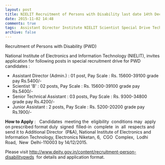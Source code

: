 ```yaml
---
layout: post
title: NIELIT Recruitment of Persons with Disability last date 14th Dec-2015   
date: 2015-11-02 14:48
comments: true
tags:  Assistant Director Institute NIELIT Scientist Special Drive Technical 
archive: false
---
```

Recruitment of Persons with Disability (PWD) 

National Institute of Electronics and Information Technology (NIELIT), invites application for following posts in special recruitment drive for PWD candidates : 


- Assistant Director (Admin.) : 01 post, Pay Scale : Rs. 15600-39100 grade pay Rs.5400/-
- Scientist 'B' : 02 posts, Pay Scale : Rs. 15600-39100 grade pay Rs.5400/-
- Senior Technical Assistant : 03 posts, Pay Scale : Rs. 9300-34800 grade pay Rs.4200/-
- Junior Assistant : 2 posts, Pay Scale : Rs. 5200-20200 grade pay Rs.1900/-  

**How to Apply** :   Candidates  meeting the  eligibility  conditions may  apply on prescribed format duly  signed  filled-in  complete  in  all  respects and send it to Additional Director  (P&A), National Institute of Electronics and Information Technology, Electronics Niketan, 6,  CGO  Complex,  Lodhi  Road,  New  Delhi-110003 by 14/12/2015. 

Please visit <http://www.deity.gov.in/content/recruitment-person-disabilitypwds>  for details and application format. 



